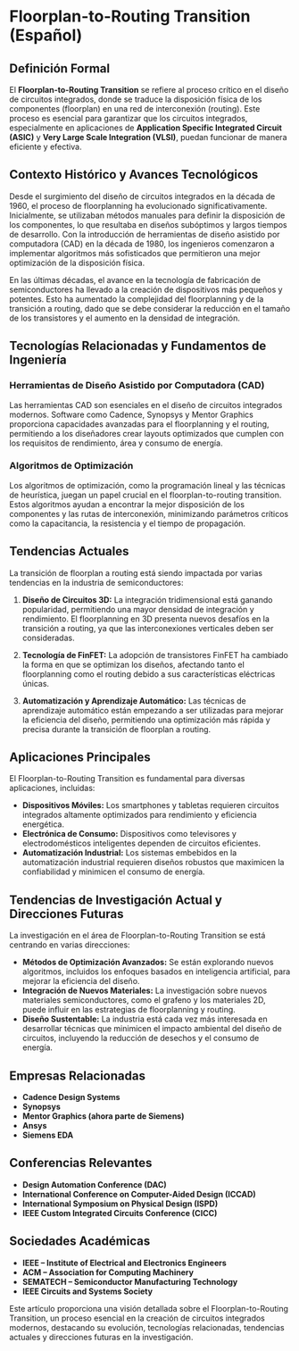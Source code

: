 # Floorplan-to-Routing Transition (Español)

## Definición Formal

El **Floorplan-to-Routing Transition** se refiere al proceso crítico en el diseño de circuitos integrados, donde se traduce la disposición física de los componentes (floorplan) en una red de interconexión (routing). Este proceso es esencial para garantizar que los circuitos integrados, especialmente en aplicaciones de **Application Specific Integrated Circuit (ASIC)** y **Very Large Scale Integration (VLSI)**, puedan funcionar de manera eficiente y efectiva. 

## Contexto Histórico y Avances Tecnológicos

Desde el surgimiento del diseño de circuitos integrados en la década de 1960, el proceso de floorplanning ha evolucionado significativamente. Inicialmente, se utilizaban métodos manuales para definir la disposición de los componentes, lo que resultaba en diseños subóptimos y largos tiempos de desarrollo. Con la introducción de herramientas de diseño asistido por computadora (CAD) en la década de 1980, los ingenieros comenzaron a implementar algoritmos más sofisticados que permitieron una mejor optimización de la disposición física.

En las últimas décadas, el avance en la tecnología de fabricación de semiconductores ha llevado a la creación de dispositivos más pequeños y potentes. Esto ha aumentado la complejidad del floorplanning y de la transición a routing, dado que se debe considerar la reducción en el tamaño de los transistores y el aumento en la densidad de integración.

## Tecnologías Relacionadas y Fundamentos de Ingeniería

### Herramientas de Diseño Asistido por Computadora (CAD)

Las herramientas CAD son esenciales en el diseño de circuitos integrados modernos. Software como Cadence, Synopsys y Mentor Graphics proporciona capacidades avanzadas para el floorplanning y el routing, permitiendo a los diseñadores crear layouts optimizados que cumplen con los requisitos de rendimiento, área y consumo de energía.

### Algoritmos de Optimización

Los algoritmos de optimización, como la programación lineal y las técnicas de heurística, juegan un papel crucial en el floorplan-to-routing transition. Estos algoritmos ayudan a encontrar la mejor disposición de los componentes y las rutas de interconexión, minimizando parámetros críticos como la capacitancia, la resistencia y el tiempo de propagación.

## Tendencias Actuales

La transición de floorplan a routing está siendo impactada por varias tendencias en la industria de semiconductores:

1. **Diseño de Circuitos 3D:** La integración tridimensional está ganando popularidad, permitiendo una mayor densidad de integración y rendimiento. El floorplanning en 3D presenta nuevos desafíos en la transición a routing, ya que las interconexiones verticales deben ser consideradas.

2. **Tecnología de FinFET:** La adopción de transistores FinFET ha cambiado la forma en que se optimizan los diseños, afectando tanto el floorplanning como el routing debido a sus características eléctricas únicas.

3. **Automatización y Aprendizaje Automático:** Las técnicas de aprendizaje automático están empezando a ser utilizadas para mejorar la eficiencia del diseño, permitiendo una optimización más rápida y precisa durante la transición de floorplan a routing.

## Aplicaciones Principales

El Floorplan-to-Routing Transition es fundamental para diversas aplicaciones, incluidas:

- **Dispositivos Móviles:** Los smartphones y tabletas requieren circuitos integrados altamente optimizados para rendimiento y eficiencia energética.
- **Electrónica de Consumo:** Dispositivos como televisores y electrodomésticos inteligentes dependen de circuitos eficientes.
- **Automatización Industrial:** Los sistemas embebidos en la automatización industrial requieren diseños robustos que maximicen la confiabilidad y minimicen el consumo de energía.

## Tendencias de Investigación Actual y Direcciones Futuras

La investigación en el área de Floorplan-to-Routing Transition se está centrando en varias direcciones:

- **Métodos de Optimización Avanzados:** Se están explorando nuevos algoritmos, incluidos los enfoques basados en inteligencia artificial, para mejorar la eficiencia del diseño.
- **Integración de Nuevos Materiales:** La investigación sobre nuevos materiales semiconductores, como el grafeno y los materiales 2D, puede influir en las estrategias de floorplanning y routing.
- **Diseño Sustentable:** La industria está cada vez más interesada en desarrollar técnicas que minimicen el impacto ambiental del diseño de circuitos, incluyendo la reducción de desechos y el consumo de energía.

## Empresas Relacionadas

- **Cadence Design Systems**
- **Synopsys**
- **Mentor Graphics (ahora parte de Siemens)**
- **Ansys**
- **Siemens EDA**

## Conferencias Relevantes

- **Design Automation Conference (DAC)**
- **International Conference on Computer-Aided Design (ICCAD)**
- **International Symposium on Physical Design (ISPD)**
- **IEEE Custom Integrated Circuits Conference (CICC)**

## Sociedades Académicas

- **IEEE – Institute of Electrical and Electronics Engineers**
- **ACM – Association for Computing Machinery**
- **SEMATECH – Semiconductor Manufacturing Technology**
- **IEEE Circuits and Systems Society**

Este artículo proporciona una visión detallada sobre el Floorplan-to-Routing Transition, un proceso esencial en la creación de circuitos integrados modernos, destacando su evolución, tecnologías relacionadas, tendencias actuales y direcciones futuras en la investigación.